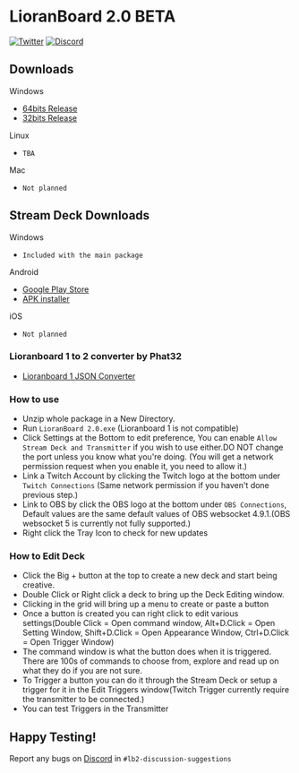 # LioranBoard 2.0 BETA

[![Twitter](https://img.shields.io/twitter/url/https/twitter.com/fold_left.svg?style=social&label=Follow%20%40LioranBoard)](https://twitter.com/LioranBoard)
[![Discord](https://img.shields.io/discord/699319482442711072.svg?label=&logo=discord&logoColor=ffffff&color=7389D8&labelColor=6A7EC2)](https://discord.gg/QWxzscsNbm)

##  Downloads

Windows
- [64bits Release](https://github.com/LioranWaters/Lioranboard2Update/raw/main/download/x64.zip)
- [32bits Release](https://github.com/LioranWaters/Lioranboard2Update/raw/main/download/x86.zip)

Linux
- `TBA`

Mac
- `Not planned`

##  Stream Deck Downloads

Windows
- `Included with the main package`

Android
- [Google Play Store](https://play.google.com/store/apps/details?id=lioranboard.ca.lioranboard.streamdeck)
- [APK installer](https://github.com/LioranWaters/Lioranboard2Update/raw/main/download/Lioranboard%202%20Official%20Stream%20Deck.apk)

iOS
- `Not planned`

###  Lioranboard 1 to 2 converter by Phat32
- [Lioranboard 1 JSON Converter](https://github.com/Phat32/Lioranboard-1-Json-to-2/)

### How to use

- Unzip whole package in a New Directory. 
- Run `LioranBoard 2.0.exe` (Lioranboard 1 is not compatible)
- Click Settings at the Bottom to edit preference, You can enable `Allow Stream Deck and Transmitter` if you wish to use either.DO NOT change the port unless you know what you're doing. (You will get a network permission request when you enable it, you need to allow it.)
- Link a Twitch Account by clicking the Twitch logo at the bottom under `Twitch Connections` (Same network permission if you haven't done previous step.)
- Link to OBS by click the OBS logo at the bottom under `OBS Connections`, Default values are the same default values of OBS websocket 4.9.1.(OBS websocket 5 is currently not fully supported.)
- Right click the Tray Icon to check for new updates


### How to Edit Deck

- Click the Big + button at the top to create a new deck and start being creative.
- Double Click or Right click a deck to bring up the Deck Editing window.
- Clicking in the grid will bring up a menu to create or paste a button
- Once a button is created you can right click to edit various settings(Double Click = Open command window, Alt+D.Click = Open Setting Window, Shift+D.Click = Open Appearance Window, Ctrl+D.Click = Open Trigger Window)
- The command window is what the button does when it is triggered. There are 100s of commands to choose from, explore and read up on what they do if you are not sure.
- To Trigger a button you can do it through the Stream Deck or setup a trigger for it in the Edit Triggers window(Twitch Trigger currently require the transmitter to be connected.)
- You can test Triggers in the Transmitter

## Happy Testing!

Report any bugs on [Discord](https://discord.gg/dXez8Zh) in `#lb2-discussion-suggestions`